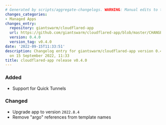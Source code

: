 ```yaml
---
# Generated by scripts/aggregate-changelogs. WARNING: Manual edits to this files will be overwritten.
changes_categories:
- Managed Apps
changes_entry:
  repository: giantswarm/cloudflared-app
  url: https://github.com/giantswarm/cloudflared-app/blob/master/CHANGELOG.md#040---2022-09-15
  version: 0.4.0
  version_tag: v0.4.0
date: '2022-09-15T11:33:51'
description: Changelog entry for giantswarm/cloudflared-app version 0.4.0, published
  on 15 September 2022, 11:33
title: cloudflared-app release v0.4.0
---
```


### Added
- Support for Quick Tunnels
### Changed
- Upgrade app to version `2022.8.4`
- Remove "argo" references from template names
